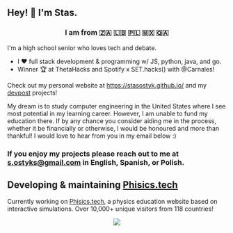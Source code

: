 ## Hey! 👾 I'm Stas.

### <p align="center"> I am from 🇿🇦 🇱🇧 🇵🇱 🇲🇽 🇶🇦</p>

I'm a high school senior who loves tech and debate. 

* I ❤️ full stack development & programming w/ JS, python, java, and go.
* Winner 🏆 at ThetaHacks and Spotify x SET.hacks() with @Carnales!

Check out my personal website at https://stasostyk.github.io/ and my [devpost](https://devpost.com/stasostyk) projects!

My dream is to study computer engineering in the United States where I see most potential in my learning career. However, I am unable to fund my education there. If by any chance you consider aiding me in the process, whether it be financially or otherwise, I would be honoured and more than thankful! I would love to hear from you in my email below :)

### If you enjoy my projects please reach out to me at <a href="mailto:s.ostyks@gmail.com">s.ostyks@gmail.com</a> in English, Spanish, or Polish.

## Developing & maintaining [Phisics.tech](https://phisics.tech) 
Currently working on [Phisics.tech](https://phisics.tech), a physics education website based on interactive simulations. Over 10,000+ unique visitors from 118 countries! 

<!-- 
![StasOstyk's GitHub stats](https://github-readme-stats.vercel.app/api?username=stasostyk&theme=react&show_icons=true)
 -->
 
<p align="center">
  <img src="https://github-readme-stats.vercel.app/api?username=stasostyk&theme=react&show_icons=true">
</p>

